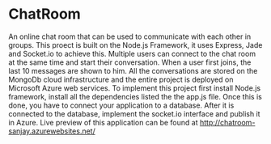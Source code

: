 ﻿# ChatRoom

An online chat room that can be used to communicate with each other in groups. This proect is built on the Node.js Framework, it uses Express, Jade and Socket.io to achieve this. Multiple users can connect to the chat room at the same time and start their conversation. When a user first joins, the last 10 messages are shown to him. All the conversations are stored on the MongoDb cloud infrastructure and the entire project is deployed on Microsoft Azure web services.
To implement this project first install Node.js framework, install all the dependencies listed the the app.js file. Once this is done, you have to connect your application to a database. After it is connected to the database, implement the socket.io interface and publish it in Azure.
Live preview of this application can be found at http://chatroom-sanjay.azurewebsites.net/
